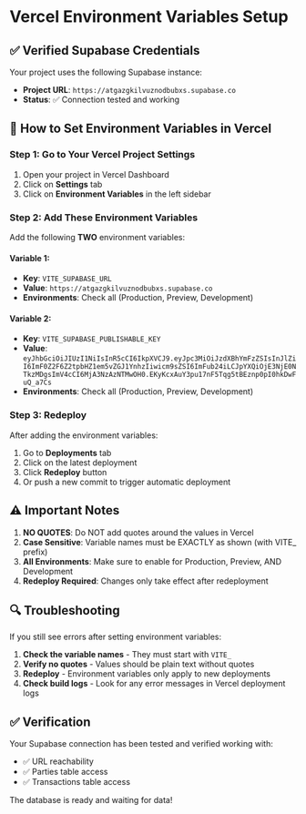 # Vercel Environment Variables Setup

## ✅ Verified Supabase Credentials

Your project uses the following Supabase instance:
- **Project URL**: `https://atgazgkilvuznodbubxs.supabase.co`
- **Status**: ✅ Connection tested and working

## 🚀 How to Set Environment Variables in Vercel

### Step 1: Go to Your Vercel Project Settings
1. Open your project in Vercel Dashboard
2. Click on **Settings** tab
3. Click on **Environment Variables** in the left sidebar

### Step 2: Add These Environment Variables

Add the following **TWO** environment variables:

#### Variable 1:
- **Key**: `VITE_SUPABASE_URL`
- **Value**: `https://atgazgkilvuznodbubxs.supabase.co`
- **Environments**: Check all (Production, Preview, Development)

#### Variable 2:
- **Key**: `VITE_SUPABASE_PUBLISHABLE_KEY`
- **Value**: `eyJhbGciOiJIUzI1NiIsInR5cCI6IkpXVCJ9.eyJpc3MiOiJzdXBhYmFzZSIsInJlZiI6ImF0Z2F6Z2tpbHZ1em5vZGJ1YnhzIiwicm9sZSI6ImFub24iLCJpYXQiOjE3NjE0NTkzMDgsImV4cCI6MjA3NzAzNTMwOH0.EKyKcxAuY3pu17nF5Tqg5tBEznp0pI0hkDwFuQ_a7Cs`
- **Environments**: Check all (Production, Preview, Development)

### Step 3: Redeploy
After adding the environment variables:
1. Go to **Deployments** tab
2. Click on the latest deployment
3. Click **Redeploy** button
4. Or push a new commit to trigger automatic deployment

## ⚠️ Important Notes

1. **NO QUOTES**: Do NOT add quotes around the values in Vercel
2. **Case Sensitive**: Variable names must be EXACTLY as shown (with VITE_ prefix)
3. **All Environments**: Make sure to enable for Production, Preview, AND Development
4. **Redeploy Required**: Changes only take effect after redeployment

## 🔍 Troubleshooting

If you still see errors after setting environment variables:

1. **Check the variable names** - They must start with `VITE_`
2. **Verify no quotes** - Values should be plain text without quotes
3. **Redeploy** - Environment variables only apply to new deployments
4. **Check build logs** - Look for any error messages in Vercel deployment logs

## ✅ Verification

Your Supabase connection has been tested and verified working with:
- ✅ URL reachability
- ✅ Parties table access
- ✅ Transactions table access

The database is ready and waiting for data!
